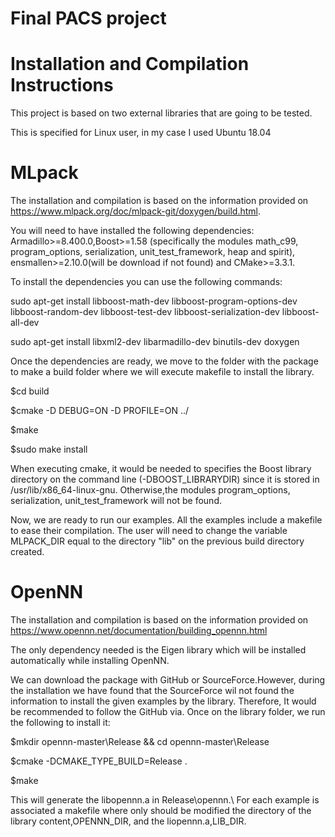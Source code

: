 # Final PACS project
# Installation and Compilation Instructions
This project is based on two external libraries that are going to be tested.

This is specified for Linux user, in my case I used Ubuntu 18.04
# MLpack
The installation and compilation is based on the information provided on  https://www.mlpack.org/doc/mlpack-git/doxygen/build.html.

You will need to have installed the following dependencies:
Armadillo>=8.400.0,Boost>=1.58 (specifically the modules math_c99, program_options, serialization, unit_test_framework, heap and spirit),
ensmallen>=2.10.0(will be download if not found) and CMake>=3.3.1.

To install the dependencies you can use the following commands:

sudo apt-get install libboost-math-dev libboost-program-options-dev libboost-random-dev libboost-test-dev libboost-serialization-dev libboost-all-dev

sudo apt-get install libxml2-dev libarmadillo-dev binutils-dev  doxygen

Once the dependencies are ready, we move to the folder with the package to make a build folder where we will execute makefile to install the library.

$cd build

$cmake -D DEBUG=ON -D PROFILE=ON ../

$make

$sudo make install

When executing cmake, it would be needed to  specifies the Boost library directory on the command line (-DBOOST_LIBRARYDIR) since it is stored in /usr/lib/x86_64-linux-gnu. Otherwise,the modules program_options, serialization, unit_test_framework will not be found.

Now, we are ready to run our examples. All the examples include a makefile to ease their compilation. The user will need to change the variable MLPACK_DIR equal to the directory "lib" on the previous build directory created.

# OpenNN

The installation and compilation is based on the information provided on https://www.opennn.net/documentation/building_opennn.html

The only dependency needed is the Eigen library which will be installed automatically while installing OpenNN.

We can download the package with GitHub or SourceForce.However, during the installation we have found that the SourceForce wil not found the information to install the given examples by the library. Therefore, It would be recommended to follow the GitHub via.
Once on the library folder, we run the following to install it:

$mkdir opennn-master\Release && cd opennn-master\Release

$cmake -DCMAKE_TYPE_BUILD=Release .

$make

This will generate the libopennn.a in Release\opennn.\\
For each example is associated a makefile where only should be modified the directory of the library content,OPENNN_DIR, and the liopennn.a,LIB_DIR.